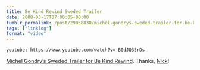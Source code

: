 ```yaml
---
title: Be Kind Rewind Sweded Trailer
date: 2008-03-17T07:00:05+00:00
tumblr_permalink: /post/29058830/michel-gondrys-sweded-trailer-for-be-kind-rewind
tags: ["linklog"]
format: "video"
---
```


`youtube: https://www.youtube.com/watch?v=-B0dJQ35rDs`

[Michel Gondry&rsquo;s Sweded Trailer for Be Kind Rewind][1]. Thanks, [Nick][2]!

[1]: https://www.youtube.com/watch?v=-B0dJQ35rDs
[2]: http://tumblr.nickandjess.co.uk/
